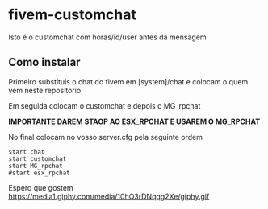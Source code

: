 # fivem-customchat
Isto é o customchat com horas/id/user antes da mensagem

## Como instalar

Primeiro substituis o chat do fivem em [system]/chat e colocam o quem vem neste repositorio

Em seguida colocam o customchat e depois o MG_rpchat

__**IMPORTANTE DAREM STAOP AO ESX_RPCHAT E USAREM O MG_RPCHAT**__

No final colocam no vosso server.cfg pela seguinte ordem
```
start chat
start customchat
start MG_rpchat
#start esx_rpchat
```

Espero que gostem
https://media1.giphy.com/media/10hO3rDNqqg2Xe/giphy.gif
